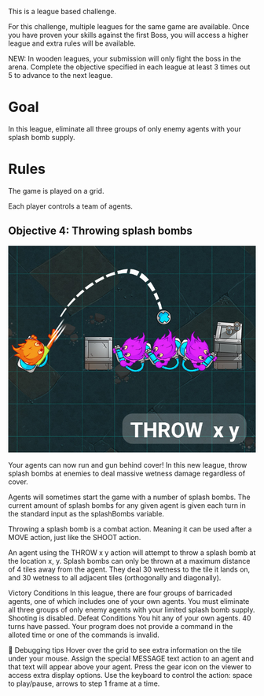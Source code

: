 
This is a league based challenge.

For this challenge, multiple leagues for the same game are available. Once you have proven your skills against the first Boss, you will access a higher league and extra rules will be available.

NEW: In wooden leagues, your submission will only fight the boss in the arena. Complete the objective specified in each league at least 3 times out 5 to advance to the next league.

# Goal
In this league, eliminate all three groups of only enemy agents with your splash bomb supply.

# Rules
The game is played on a grid.

Each player controls a team of agents.

## Objective 4: Throwing splash bombs

![Throwing splash bombs](tuto_bomb.jpg)

Your agents can now run and gun behind cover! In this new league, throw splash bombs at enemies to deal massive wetness damage regardless of cover.


Agents will sometimes start the game with a number of splash bombs. The current amount of splash bombs for any given agent is given each turn in the standard input as the splashBombs variable.


Throwing a splash bomb is a combat action. Meaning it can be used after a MOVE action, just like the SHOOT action.


An agent using the THROW x y action will attempt to throw a splash bomb at the location x, y. Splash bombs can only be thrown at a maximum distance of 4 tiles away from the agent. They deal 30 wetness to the tile it lands on, and 30 wetness to all adjacent tiles (orthogonally and diagonally).

Victory Conditions
In this league, there are four groups of barricaded agents, one of which includes one of your own agents. You must eliminate all three groups of only enemy agents with your limited splash bomb supply. Shooting is disabled.
Defeat Conditions
You hit any of your own agents.
40 turns have passed.
Your program does not provide a command in the alloted time or one of the commands is invalid.

🐞 Debugging tips
Hover over the grid to see extra information on the tile under your mouse.
Assign the special MESSAGE text action to an agent and that text will appear above your agent.
Press the gear icon on the viewer to access extra display options.
Use the keyboard to control the action: space to play/pause, arrows to step 1 frame at a time.